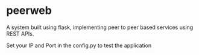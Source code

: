 # peerweb

A system built using flask, implementing peer to peer based services using REST APIs.

Set your IP and Port in the config.py to test the application
